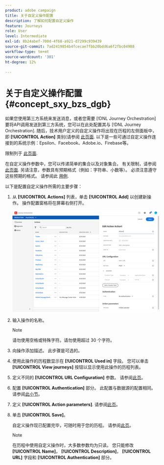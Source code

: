 ```yaml
---
product: adobe campaign
title: 关于自定义操作配置
description: 了解如何配置自定义操作
feature: Journeys
role: User
level: Intermediate
exl-id: 8b24abef-700d-4f68-a921-d7299c939439
source-git-commit: 7ad2419854b4fcecae7fbb20bdd6a6f2fbc04988
workflow-type: tm+mt
source-wordcount: '301'
ht-degree: 12%

---
```


# 关于自定义操作配置 {#concept_sxy_bzs_dgb}

如果您使用第三方系统来发送消息，或者您需要 [!DNL Journey Orchestration] 要将API调用发送到第三方系统，您可以在此处配置其与 [!DNL Journey Orchestration]. 随后，技术用户定义的自定义操作将出现在历程的左侧面板中，即 **[!UICONTROL Action]** 类别(请参阅 [此页面](../building-journeys/about-action-activities.md). 以下是一些可通过自定义操作连接到的系统示例：Epsilon、Facebook、Adobe.io、Firebase等。

限制列于 [此页面](../about/limitations.md).

在自定义操作参数中，您可以传递简单的集合以及对象集合。 有关限制，请参阅 [此页面](../usecase/collections.md#limitations). 另请注意，参数具有预期格式（例如：字符串、小数等）。 必须注意遵守这些预期的格式。 请参阅此 [用例](../usecase/collections.md).

以下是配置自定义操作所需的主要步骤：

1. 从 **[!UICONTROL Actions]** 列表，单击 **[!UICONTROL Add]** 以创建新操作。 操作配置窗格将在屏幕右侧打开。

   ![](../assets/custom2.png)

1. 输入操作的名称。

   >[!NOTE]
   >
   >请勿使用空格或特殊字符。请勿使用超过 30 个字符。

1. 向操作添加描述。 此步骤是可选的。
1. 使用此操作的历程数显示在 **[!UICONTROL Used in]** 字段。 您可以单击 **[!UICONTROL View journeys]** 按钮以显示使用此操作的历程列表。
1. 定义不同的 **[!UICONTROL URL Configuration]** 参数。 请参阅[此页](../action/url-configuration.md)。
1. 配置 **[!UICONTROL Authentication]** 部分。 此配置与数据源的配置相同。  请参阅[此小节](../datasource/external-data-sources.md#section_wjp_nl5_nhb)。
1. 定义 **[!UICONTROL Action parameters]**. 请参阅[此页](../action/defining-the-message-parameters.md)。
1. 单击 **[!UICONTROL Save]**。

   自定义操作现已配置完毕，可随时用于您的历程。 请参阅[此页](../building-journeys/about-action-activities.md)。

   >[!NOTE]
   >
   >在历程中使用自定义操作时，大多数参数均为只读。 您只能修改 **[!UICONTROL Name]**， **[!UICONTROL Description]**， **[!UICONTROL URL]** 字段和 **[!UICONTROL Authentication]** 部分。

